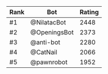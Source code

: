 Rank|Bot|Rating
---|---|---
#1|@NilatacBot|2448
#2|@OpeningsBot|2373
#3|@anti-bot|2280
#4|@CatNail|2066
#5|@pawnrobot|1952
